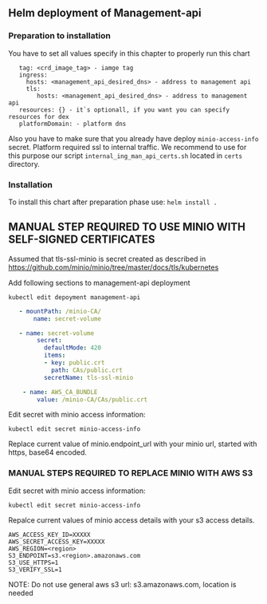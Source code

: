 ## Helm deployment of Management-api

### Preparation to installation

You have to set all values specify in this chapter to properly run this chart
```image: <crd_image_path> - path to image
   tag: <crd_image_tag> - iamge tag
   ingress:
     hosts: <management_api_desired_dns> - address to management api
     tls:
        hosts: <management_api_desired_dns> - address to management api
   resources: {} - it`s optionall, if you want you can specify resources for dex
   platformDomain: - platform dns
```
Also you have to make sure that you already have deploy ```minio-access-info``` secret.
Platform required ssl to internal traffic. We recommend to use for this purpose our script ```internal_ing_man_api_certs.sh``` located in ```certs``` directory.

### Installation

To install this chart after preparation phase use:
```helm install .```


## MANUAL STEP REQUIRED TO USE MINIO WITH SELF-SIGNED CERTIFICATES

Assumed that tls-ssl-minio is secret created as described in https://github.com/minio/minio/tree/master/docs/tls/kubernetes

Add following sections to management-api deployment


```
kubectl edit depoyment management-api
```

```yaml
   - mountPath: /minio-CA/
       name: secret-volume

```

```yaml
   - name: secret-volume
        secret:
          defaultMode: 420
          items:
          - key: public.crt
            path: CAs/public.crt
          secretName: tls-ssl-minio
```

```yaml
    - name: AWS_CA_BUNDLE
        value: /minio-CA/CAs/public.crt
```

Edit secret with minio access information:

```
kubectl edit secret minio-access-info
```

Replace current value of minio.endpoint_url with your minio url, started with https, base64 encoded.

### MANUAL STEPS REQUIRED TO REPLACE MINIO WITH AWS S3

Edit secret with minio access information:
```
kubectl edit secret minio-access-info
```

Repalce current values of minio access details with your s3 access details.
```
AWS_ACCESS_KEY_ID=XXXXX
AWS_SECRET_ACCESS_KEY=XXXXX
AWS_REGION=<region>
S3_ENDPOINT=s3.<region>.amazonaws.com
S3_USE_HTTPS=1
S3_VERIFY_SSL=1
```
NOTE: Do not use general aws s3 url: s3.amazonaws.com, location is needed

